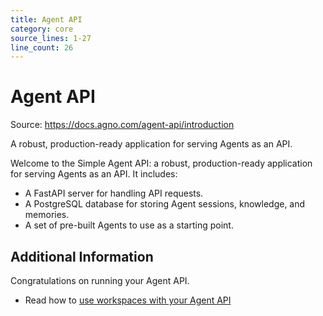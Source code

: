 ```yaml
---
title: Agent API
category: core
source_lines: 1-27
line_count: 26
---
```


# Agent API
Source: https://docs.agno.com/agent-api/introduction

A robust, production-ready application for serving Agents as an API.

Welcome to the Simple Agent API: a robust, production-ready application for serving Agents as an API. It includes:

* A FastAPI server for handling API requests.
* A PostgreSQL database for storing Agent sessions, knowledge, and memories.
* A set of pre-built Agents to use as a starting point.

<Snippet file="simple-agent-api-setup.mdx" />

<Snippet file="create-simple-agent-api-codebase.mdx" />

<Snippet file="simple-agent-api-dependency-management.mdx" />

<Snippet file="simple-agent-api-production.mdx" />

## Additional Information

Congratulations on running your  Agent API.

* Read how to [use workspaces with your Agent API](/workspaces/introduction)


